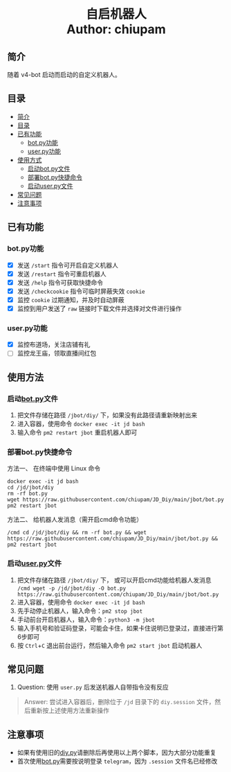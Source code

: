 <h1 align="center">
  自启机器人
  <br>
  Author: chiupam
</h1>

## 简介
随着 v4-bot 启动而启动的自定义机器人。
## 目录
- [简介](#简介)
- [目录](#目录)
- [已有功能](#已有功能)
  - [bot.py功能](#botpy功能)
  - [user.py功能](#userpy功能)
- [使用方式](#使用方式)
  - [启动bot.py文件](#启动botpy文件)
  - [部署bot.py快捷命令](#部署botpy快捷命令)
  - [启动user.py文件](#启动userpy文件)
- [常见问题](#常见问题)
- [注意事项](#注意事项)
## 已有功能
### bot.py功能
- [x] 发送 `/start` 指令可开启自定义机器人
- [x] 发送 `/restart` 指令可重启机器人
- [x] 发送 `/help` 指令可获取快捷命令
- [x] 发送 `/checkcookie` 指令可临时屏蔽失效 `cookie`
- [x] 监控 `cookie` 过期通知，并及时自动屏蔽
- [x] 监控到用户发送了 `raw` 链接时下载文件并选择对文件进行操作 
### user.py功能
- [x] 监控布道场，关注店铺有礼
- [ ] 监控龙王庙，领取直播间红包
## 使用方法
### 启动[bot.py](https://github.com/chiupam/JD_Diy/blob/main/jbot/bot.py)文件
1. 把文件存储在路径 `/jbot/diy/` 下，如果没有此路径请重新映射出来
2. 进入容器，使用命令 `docker exec -it jd bash`
3. 输入命令 `pm2 restart jbot` 重启机器人即可
### 部署bot.py快捷命令
方法一、 在终端中使用 Linux 命令
```
docker exec -it jd bash
cd /jd/jbot/diy
rm -rf bot.py
wget https://raw.githubusercontent.com/chiupam/JD_Diy/main/jbot/bot.py
pm2 restart jbot
```
方法二、 给机器人发消息（需开启cmd命令功能）
```
/cmd cd /jd/jbot/diy && rm -rf bot.py && wget https://raw.githubusercontent.com/chiupam/JD_Diy/main/jbot/bot.py && pm2 restart jbot
```
### 启动[user.py](https://github.com/chiupam/JD_Diy/blob/main/jbot/user.py)文件
1. 把文件存储在路径 `/jbot/diy/` 下， 或可以开启cmd功能给机器人发消息 `/cmd wget -p /jd/jbot/diy -O bot.py https://raw.githubusercontent.com/chiupam/JD_Diy/main/jbot/bot.py`
2. 进入容器，使用命令 `docker exec -it jd bash`
3. 先手动停止机器人，输入命令：`pm2 stop jbot`
4. 手动前台开启机器人，输入命令：`python3 -m jbot`
5. 输入手机号和验证码登录，可能会卡住，如果卡住说明已登录过，直接进行第6步即可
6. 按 `Ctrl`+`C` 退出前台运行，然后输入命令 `pm2 start jbot` 启动机器人
## 常见问题
1. Question: 使用 `user.py` 后发送机器人自带指令没有反应
> Answer: 尝试进入容器后，删除位于 `/jd` 目录下的 `diy.session` 文件，然后重新按上述使用方法重新操作
## 注意事项
- 如果有使用旧的[diy.py](https://github.com/chiupam/JD_Diy/blob/main/jbot/backup/diy.py)请删除后再使用以上两个脚本，因为大部分功能重复
- 首次使用[bot.py](https://github.com/chiupam/JD_Diy/blob/main/jbot/bot.py)需要按说明登录 `telegram`，因为 `.session` 文件名已经修改
